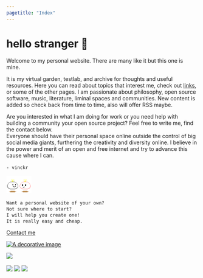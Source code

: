 ```yaml
---
pagetitle: "Index"
---
```


# hello stranger &#128075;

Welcome to my personal website. There are many like it but this one is
mine.

It is my virtual garden, testlab, and archive for thoughts and
useful resources. Here you can read about topics that interest me, check
out [links](./links.html), or some of the other pages. I am passionate about
philosophy, open source software, music, literature, liminal spaces and
communities. New content is added so check back from time to time, also will offer RSS maybe.

Are you interested in what I am doing for work or
you need help with building a community your open source project? Feel free to write me, find the contact below.  
Everyone should have their personal space online outside the control of big social media giants,
furthering the creativity and diversity online.
I believe in the power and merit of an open and free internet and try to advance this cause where I can.

`- vinckr`

![Thanks for visiting!](./img/hello.gif)

```
Want a personal website of your own?
Not sure where to start?
I will help you create one!
It is really easy and cheap.
```

[Contact me](mailto:mail@vinckr.com)

<a href="blog.html"><img class="center" src="./img/hero-index.png" alt="A decorative image" /></a>

![](./img/counter.gif)

![](./img/notepad.gif)
![](./img/ie_logo.gif)
![](./img/ns_logo.gif)
